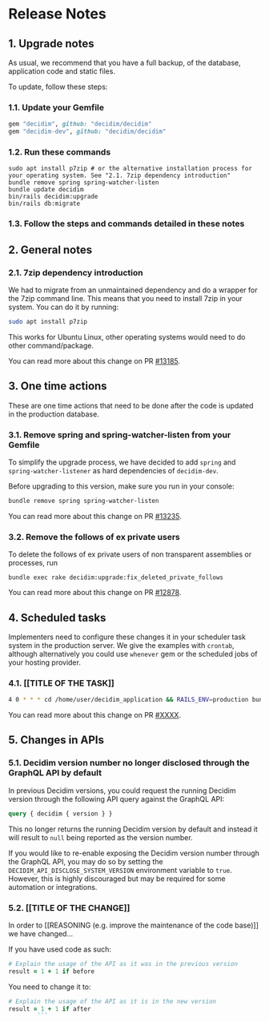 # Release Notes

## 1. Upgrade notes

As usual, we recommend that you have a full backup, of the database, application code and static files.

To update, follow these steps:

### 1.1. Update your Gemfile

```ruby
gem "decidim", github: "decidim/decidim"
gem "decidim-dev", github: "decidim/decidim"
```

### 1.2. Run these commands

```console
sudo apt install p7zip # or the alternative installation process for your operating system. See "2.1. 7zip dependency introduction"
bundle remove spring spring-watcher-listen
bundle update decidim
bin/rails decidim:upgrade
bin/rails db:migrate
```

### 1.3. Follow the steps and commands detailed in these notes

## 2. General notes

### 2.1. 7zip dependency introduction

We had to migrate from an unmaintained dependency and do a wrapper for the 7zip command line. This means that you need to install 7zip in your system. You can do it by running:

```bash
sudo apt install p7zip
```

This works for Ubuntu Linux, other operating systems would need to do other command/package.

You can read more about this change on PR [#13185](https://github.com/decidim/decidim/pull/13185).

## 3. One time actions

These are one time actions that need to be done after the code is updated in the production database.


### 3.1. Remove spring and spring-watcher-listen from your Gemfile


To simplify the upgrade process, we have decided to add `spring` and `spring-watcher-listener` as hard dependencies of `decidim-dev`.

Before upgrading to this version, make sure you run in your console:

```bash
bundle remove spring spring-watcher-listen
```

You can read more about this change on PR [#13235](https://github.com/decidim/decidim/pull/13235).

### 3.2. Remove the follows of ex private users


To delete the follows of ex private users of non transparent assemblies or processes, run

```console
bundle exec rake decidim:upgrade:fix_deleted_private_follows
```

You can read more about this change on PR [#12878](https://github.com/decidim/decidim/pull/12878).

## 4. Scheduled tasks

Implementers need to configure these changes it in your scheduler task system in the production server. We give the examples
with `crontab`, although alternatively you could use `whenever` gem or the scheduled jobs of your hosting provider.

### 4.1. [[TITLE OF THE TASK]]

```bash
4 0 * * * cd /home/user/decidim_application && RAILS_ENV=production bundle exec rails decidim:TASK
```

You can read more about this change on PR [#XXXX](https://github.com/decidim/decidim/pull/XXXX).

## 5. Changes in APIs

### 5.1. Decidim version number no longer disclosed through the GraphQL API by default

In previous Decidim versions, you could request the running Decidim version through the following API query against the GraphQL API:

```graphql
query { decidim { version } }
```

This no longer returns the running Decidim version by default and instead it will result to `null` being reported as the version number.

If you would like to re-enable exposing the Decidim version number through the GraphQL API, you may do so by setting the `DECIDIM_API_DISCLOSE_SYSTEM_VERSION` environment variable to `true`. However, this is highly discouraged but may be required for some automation or integrations.

### 5.2. [[TITLE OF THE CHANGE]]

In order to [[REASONING (e.g. improve the maintenance of the code base)]] we have changed...

If you have used code as such:

```ruby
# Explain the usage of the API as it was in the previous version
result = 1 + 1 if before
```

You need to change it to:

```ruby
# Explain the usage of the API as it is in the new version
result = 1 + 1 if after
        ```
